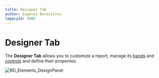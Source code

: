 ```yaml
---
title: Designer Tab
author: Eugeniy Burmistrov
legacyId: 4986
---
```

# Designer Tab
The **Designer Tab** allows you to customize a report, manage its [bands](../report-bands.md) and [controls](../report-controls.md) and define their properties.

![RD_Elements_DesignPanel](../../../../../images/img8268.png)